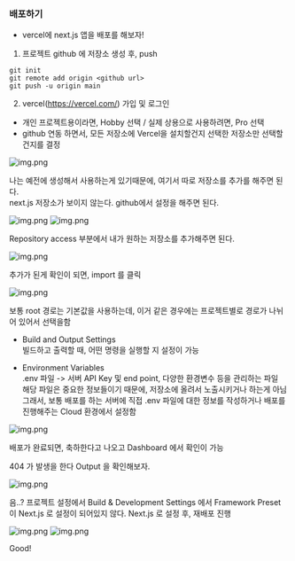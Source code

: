### 배포하기

- vercel에 next.js 앱을 배포를 해보자!

1. 프로젝트 github 에 저장소 생성 후, push

```
git init
git remote add origin <github url>
git push -u origin main
```

2. vercel(https://vercel.com/) 가입 및 로그인
- 개인 프로젝트용이라면, Hobby 선택 / 실제 상용으로 사용하려면, Pro 선택
- github 연동 하면서, 모든 저장소에 Vercel을 설치할건지 선택한 저장소만 선택할건지를 결정

![img.png](imgs/img.png)

나는 예전에 생성해서 사용하는게 있기때문에, 여기서 따로 저장소를 추가를 해주면 된다.   
next.js 저장소가 보이지 않는다. github에서 설정을 해주면 된다.

![img.png](imgs/img2.png)
![img.png](imgs/img3.png)

Repository access 부분에서 내가 원하는 저장소를 추가해주면 된다.

![img.png](imgs/img4.png)

추가가 된게 확인이 되면, import 를 클릭

![img.png](imgs/img5.png)

보통 root 경로는 기본값을 사용하는데, 이거 같은 경우에는 프로젝트별로 경로가 나뉘어 있어서 선택을함

- Build and Output Settings   
빌드하고 출력할 때, 어떤 명령을 실행할 지 설정이 가능

- Environment Variables   
.env 파일 -> 서버 API Key 및 end point, 다양한 환경변수 등을 관리하는 파일   
해당 파일은 중요한 정보들이기 때문에, 저장소에 올려서 노출시키거나 하는게 아님   
그래서, 보통 배포를 하는 서버에 직접 .env 파일에 대한 정보를 작성하거나 배포를 진행해주는 Cloud 환경에서 설정함

![img.png](imgs/img6.png)

배포가 완료되면, 축하한다고 나오고 Dashboard 에서 확인이 가능   

404 가 발생을 한다 Output 을 확인해보자.

![img.png](imgs/img7.png)

음..? 프로젝트 설정에서 Build & Development Settings 에서 Framework Preset 이 Next.js 로 설정이 되어있지 않다. Next.js 로 설정 후, 재배포 진행

![img.png](imgs/img8.png)
![img.png](imgs/img9.png)

Good!